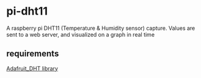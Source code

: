 # pi-dht11
A raspberry pi DHT11 (Temperature & Humidity sensor) capture. Values are sent to a web server, and visualized on a graph in real time
## requirements 
[Adafruit_DHT library](https://github.com/adafruit/Adafruit_Python_DHT)
